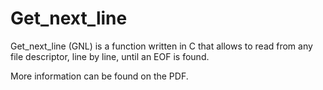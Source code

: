 # Get_next_line

Get_next_line (GNL) is a function written in C that allows to read from any file descriptor, line by line, until an EOF is found.

More information can be found on the PDF.
